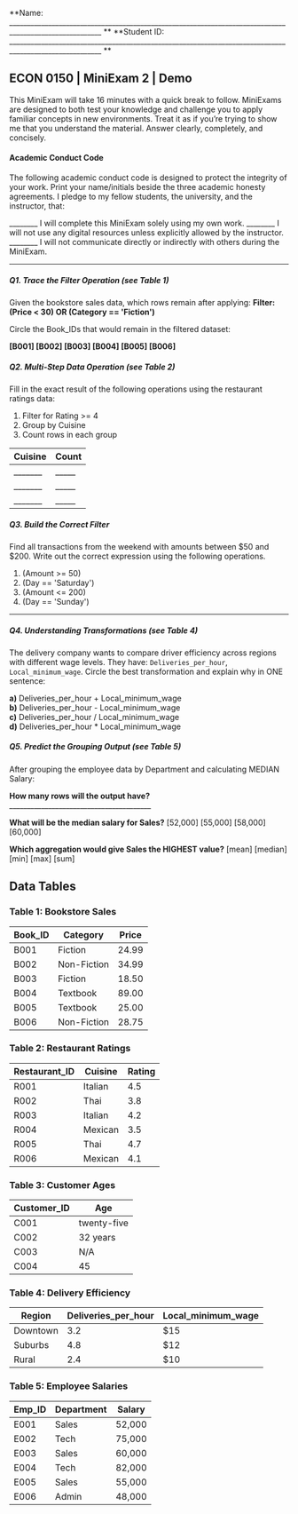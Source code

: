 **Name: ________________________________________________________________________________________________________ **                          **Student ID: ________________________________________________________________________________________________________ **

## ECON 0150 | MiniExam 2 | Demo

This MiniExam will take 16 minutes with a quick break to follow. MiniExams are designed to both test your knowledge and challenge you to apply familiar concepts in new environments. Treat it as if you’re trying to show me that you understand the material. Answer clearly, completely, and concisely. 

#### Academic Conduct Code

The following academic conduct code is designed to protect the integrity of your work. Print your name/initials beside the three academic honesty agreements. I pledge to my fellow students, the university, and the instructor, that:

________ I will complete this MiniExam solely using my own work.
________ I will not use any digital resources unless explicitly allowed by the instructor.
________ I will not communicate directly or indirectly with others during the MiniExam.

---

##### Q1. Trace the Filter Operation (see Table 1)

Given the bookstore sales data, which rows remain after applying:
**Filter: (Price < 30) OR (Category == 'Fiction')**

Circle the Book_IDs that would remain in the filtered dataset:

**[B001]    [B002]    [B003]    [B004]    [B005]    [B006]**



##### Q2. Multi-Step Data Operation (see Table 2)

Fill in the exact result of the following operations using the restaurant ratings data:
1. Filter for Rating >= 4
2. Group by Cuisine
3. Count rows in each group

| Cuisine | Count |
|---------|-------|
| _______ | _____ |
| _______ | _____ |
| _______ | _____ |



##### Q3. Build the Correct Filter

Find all transactions from the weekend with amounts between \$50 and \$200. Write out the correct expression using the following operations. 

1. (Amount >= 50)
2.  (Day == 'Saturday')
3.  (Amount <= 200)  
4.  (Day == 'Sunday')

________________________________________________________________________________________________________________________________________________________________



##### Q4. Understanding Transformations (see Table 4)

The delivery company wants to compare driver efficiency across regions with different wage levels. They have: `Deliveries_per_hour`, `Local_minimum_wage`. Circle the best transformation and explain why in ONE sentence:

**a)** Deliveries_per_hour + Local_minimum_wage  
**b)** Deliveries_per_hour - Local_minimum_wage  
**c)** Deliveries_per_hour / Local_minimum_wage  
**d)** Deliveries_per_hour * Local_minimum_wage  



##### Q5. Predict the Grouping Output (see Table 5)

After grouping the employee data by Department and calculating MEDIAN Salary:

**How many rows will the output have?** ________________________________________

**What will be the median salary for Sales?**
[52,000]  [55,000]  [58,000]  [60,000]

**Which aggregation would give Sales the HIGHEST value?**
[mean]  [median]  [min]  [max]  [sum]









## Data Tables

### Table 1: Bookstore Sales
| Book_ID | Category    | Price |
|---------|-------------|-------|
| B001    | Fiction     | 24.99 |
| B002    | Non-Fiction | 34.99 |
| B003    | Fiction     | 18.50 |
| B004    | Textbook    | 89.00 |
| B005    | Textbook    | 25.00 |
| B006    | Non-Fiction | 28.75 |

### Table 2: Restaurant Ratings
| Restaurant_ID | Cuisine | Rating |
|--------------|---------|---------|
| R001         | Italian | 4.5     |
| R002         | Thai    | 3.8     |
| R003         | Italian | 4.2     |
| R004         | Mexican | 3.5     |
| R005         | Thai    | 4.7     |
| R006         | Mexican | 4.1     |













### Table 3: Customer Ages

| Customer_ID | Age          |
|------------|--------------|
| C001       | twenty-five  |
| C002       | 32 years     |
| C003       | N/A          |
| C004       | 45           |

### Table 4: Delivery Efficiency
| Region    | Deliveries_per_hour | Local_minimum_wage |
|-----------|--------------------|--------------------|
| Downtown  | 3.2                | $15                |
| Suburbs   | 4.8                | $12                |
| Rural     | 2.4                | $10                |

### Table 5: Employee Salaries
| Emp_ID | Department | Salary  |
|--------|------------|---------|
| E001   | Sales      | 52,000  |
| E002   | Tech       | 75,000  |
| E003   | Sales      | 60,000  |
| E004   | Tech       | 82,000  |
| E005   | Sales      | 55,000  |
| E006   | Admin      | 48,000  |